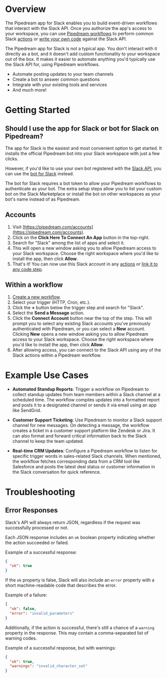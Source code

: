 # Overview

The Pipedream app for Slack enables you to build event-driven workflows that interact with the Slack API. Once you authorize the app's access to your workspace, you can use [Pipedream workflows](/workflows/) to perform common Slack [actions](#workflow-actions) or [write your own code](/code/) against the Slack API.

The Pipedream app for Slack is not a typical app. You don't interact with it directly as a bot, and it doesn't add custom functionality to your workspace out of the box. It makes it easier to automate anything you'd typically use the Slack API for, using Pipedream workflows.

- Automate posting updates to your team channels
- Create a bot to answer common questions
- Integrate with your existing tools and services
- And much more!

# Getting Started

## Should I use the app for Slack or bot for Slack on Pipedream?

The app for Slack is the easiest and most convenient option to get started. It installs the official Pipedream bot into your Slack workspace with just a few clicks.

However, if you'd like to use your own bot registered with the [Slack API](https://api.slack.com), you can use the [bot for Slack](https://pipedream.com/apps/slack-bot) instead.

The bot for Slack requires a bot token to allow your Pipedream workflows to authenticate as your bot. The extra setup steps allow you to list your custom bot on the Slack Marketplace or install the bot on other workspaces as your bot's name instead of as Pipedream.

## Accounts

1. Visit [https://pipedream.com/accounts](https://pipedream.com/accounts).
2. Click on the **Click Here To Connect An App** button in the top-right.
3. Search for "Slack" among the list of apps and select it.
4. This will open a new window asking you to allow Pipedream access to your Slack workspace. Choose the right workspace where you'd like to install the app, then click **Allow**.
5. That's it! You can now use this Slack account in any [actions](#workflow-actions) or [link it to any code step](/connected-accounts/#connecting-accounts).

## Within a workflow

1. [Create a new workflow](https://pipedream.com/new).
2. Select your trigger (HTTP, Cron, etc.).
3. Click the **+** button below the trigger step and search for "Slack".
4. Select the **Send a Message** action.
5. Click the **Connect Account** button near the top of the step. This will prompt you to select any existing Slack accounts you've previously authenticated with Pipedream, or you can select a **New** account. Clicking **New** opens a new window asking you to allow Pipedream access to your Slack workspace. Choose the right workspace where you'd like to install the app, then click **Allow**.
6. After allowing access, you can connect to the Slack API using any of the Slack actions within a Pipedream workflow.

# Example Use Cases

- **Automated Standup Reports**: Trigger a workflow on Pipedream to collect standup updates from team members within a Slack channel at a scheduled time. The workflow compiles updates into a formatted report and posts it to a designated channel or sends it via email using an app like SendGrid.

- **Customer Support Ticketing**: Use Pipedream to monitor a Slack support channel for new messages. On detecting a message, the workflow creates a ticket in a customer support platform like Zendesk or Jira. It can also format and forward critical information back to the Slack channel to keep the team updated.

- **Real-time CRM Updates**: Configure a Pipedream workflow to listen for specific trigger words in sales-related Slack channels. When mentioned, the workflow fetches corresponding data from a CRM tool like Salesforce and posts the latest deal status or customer information in the Slack conversation for quick reference.

# Troubleshooting

## Error Responses

Slack's API will always return JSON, regardless if the request was successfully processed or not.

Each JSON response includes an `ok` boolean property indicating whether the action succeeded or failed.

Example of a successful response:

```json
{
  "ok": true
}
```

If the `ok` property is false, Slack will also include an `error` property with a short machine-readable code that describes the error.

Example of a failure:

```json
{
  "ok": false,
  "error": "invalid_parameters"
}
```

Additionally, if the action is successful, there's still a chance of a `warning` property in the response. This may contain a comma-separated list of warning codes.

Example of a successful response, but with warnings:

```json
{
  "ok": true,
  "warnings": "invalid_character_set"
}
```
